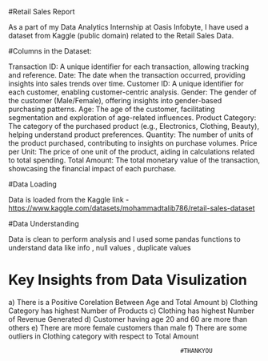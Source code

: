#Retail Sales Report

As a part of my Data Analytics Internship at Oasis Infobyte, I have used a dataset from Kaggle (public domain) related to the Retail Sales Data.

#Columns in the Dataset:

Transaction ID: A unique identifier for each transaction, allowing tracking and reference.
Date: The date when the transaction occurred, providing insights into sales trends over time.
Customer ID: A unique identifier for each customer, enabling customer-centric analysis.
Gender: The gender of the customer (Male/Female), offering insights into gender-based purchasing patterns.
Age: The age of the customer, facilitating segmentation and exploration of age-related influences.
Product Category: The category of the purchased product (e.g., Electronics, Clothing, Beauty), helping understand product preferences.
Quantity: The number of units of the product purchased, contributing to insights on purchase volumes.
Price per Unit: The price of one unit of the product, aiding in calculations related to total spending.
Total Amount: The total monetary value of the transaction, showcasing the financial impact of each purchase.

#Data Loading 

Data is loaded from the Kaggle link - https://www.kaggle.com/datasets/mohammadtalib786/retail-sales-dataset

#Data Understanding 

Data is clean to perform analysis and I used some pandas functions to understand data like info , null values , duplicate values

# Key Insights from Data Visulization

a) There is a Positive Corelation Between Age and Total Amount
b) Clothing Category has highest Number of Products
c) Clothing has highest Number of Revenue Generated
d) Customer having age 20 and 60 are more than others
e) There are more female customers than male
f) There are some outliers in Clothing category with respect to Total Amount


                                                    #THANKYOU



